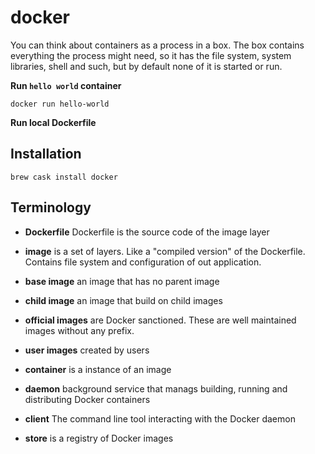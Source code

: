 # docker #

You can think about containers as a process in a box. The box contains everything the process might need, so it has the file system, system libraries, shell and such, but by default none of it is started or run.

**Run `hello world` container**

```
docker run hello-world
```

**Run local Dockerfile**

## Installation


```
brew cask install docker
```

## Terminology

- **Dockerfile** Dockerfile is the source code of the image
layer
- **image** is a set of layers. Like a "compiled version" of the Dockerfile. Contains file system and configuration of out application.
- **base image** an image that has no parent image
- **child image** an image that build on child images
- **official images** are Docker sanctioned. These are well maintained images without any  prefix.
- **user images** created by users
- **container** is a instance of an image

- **daemon** background service that manags building, running and distributing Docker containers
- **client** The command line tool interacting with the Docker daemon
- **store** is a registry of Docker images
